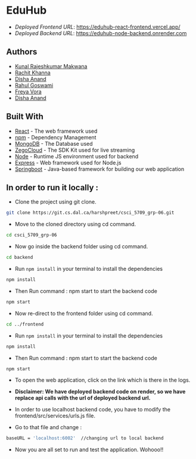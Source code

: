 # EduHub

* *Deployed Frontend URL*: <https://eduhub-react-frontend.vercel.app/>
* *Deployed Backend URL*: <https://eduhub-node-backend.onrender.com>

## Authors

* [Kunal Rajeshkumar Makwana](kn362288@dal.ca)
* [Rachit Khanna]()
* [Disha Anand]()
* [Rahul Goswami]()
* [Freya Vora]()
* [Disha Anand]()


## Built With

* [React](https://legacy.reactjs.org/docs/getting-started.html/) - The web framework used
* [npm](https://docs.npmjs.com//) - Dependency Management
* [MongoDB](https://legacy.reactjs.org/docs/getting-started.html/) - The Database used
* [ZegoCloud](https://legacy.reactjs.org/docs/getting-started.html/) - The SDK Kit used for live streaming
* [Node](https://nodejs.org/en/learn/getting-started/introduction-to-nodejs) - Runtime JS environment used for backend
* [Express](https://expressjs.com/en/starter/hello-world.html) - Web framework used for Node.js
* [Springboot](https://spring.io/guides/gs/spring-boot) - Java-based framework for building our web application



## In order to run it locally :
- Clone the project using git clone.
```bash
git clone https://git.cs.dal.ca/harshpreet/csci_5709_grp-06.git
```
- Move to the cloned directory using cd command. 
```bash
cd csci_5709_grp-06
```
- Now go inside the backend folder using cd command.
```bash
cd backend
```
- Run  `npm install` in your terminal to install the dependencies
```bash
npm install
```
- Then Run command : npm start to start the backend code
```bash
npm start
```

- Now re-direct to the frontend folder using cd command. 
```bash
cd ../frontend
```
- Run  `npm install` in your terminal to install the dependencies
```bash
npm install
```
- Then Run command : npm start to start the backend code
```bash
npm start
```

- To open the web application, click on the link which is there in the logs.

- **Disclaimer: We have deployed backend code on render, so we have replace api calls with the url of deployed backend url.**

- In order to use localhost backend code, you have to modify the frontend/src/services/urls.js file. 

- Go to that file and change :
```bash
baseURL = 'localhost:6002'  //changing url to local backend
```

- Now you are all set to run and test the application. Wohooo!!

